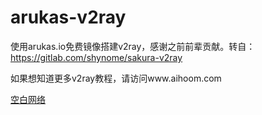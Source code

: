 # arukas-v2ray
使用arukas.io免费镜像搭建v2ray，感谢之前前辈贡献。转自：https://gitlab.com/shynome/sakura-v2ray

如果想知道更多v2ray教程，请访问www.aihoom.com

[空白网络](https://www.aihoom.com)
